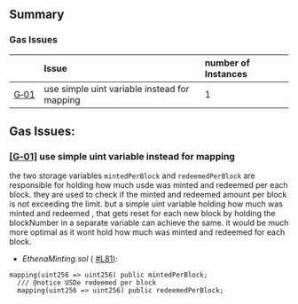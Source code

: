 ## Summary<a name="Summary">

### Gas Issues
| |Issue|number of Instances
|-|:-|:-|
| [G&#x2011;01](#G&#x2011;01) | use simple uint variable instead for mapping | 1 

## Gas Issues:

### <a href="#Summary">[G&#x2011;01]</a><a name="G&#x2011;01"> use simple uint variable instead for mapping
    
the two storage variables `mintedPerBlock` and `redeemedPerBlock` are responsible for holding how much usde was minted and redeemed per each block.
they are used to check if the minted and redeemed amount per block is not exceeding the limit. but a simple uint variable holding how much was minted and redeemed , that gets reset for each new block by holding the blockNumber in a separate variable can achieve the same. it would be much more optimal as it wont hold how much was minted and redeemed for each block.

- *EthenaMinting.sol* ( [#L81](https://github.com/code-423n4/2023-10-ethena/blob/ee67d9b542642c9757a6b826c82d0cae60256509/contracts/EthenaMinting.sol#L81-L83)):
    
```solidity=81
mapping(uint256 => uint256) public mintedPerBlock;
  /// @notice USDe redeemed per block
  mapping(uint256 => uint256) public redeemedPerBlock;
```
